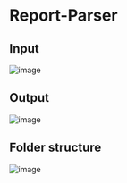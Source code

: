 # Report-Parser

## Input
![image](https://user-images.githubusercontent.com/88206626/208529025-f196436f-9991-4a34-9627-bd71d74d86e2.png)

## Output
![image](https://user-images.githubusercontent.com/88206626/208529079-ffab3ed0-819d-4be6-ba1f-99e40491af6a.png)

## Folder structure
![image](https://user-images.githubusercontent.com/88206626/208529268-27f1f2e6-1b58-4c50-a8fa-1da983fc17c6.png)

